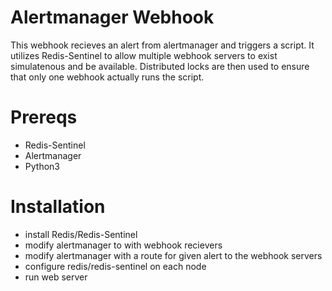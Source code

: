 # Alertmanager Webhook

This webhook recieves an alert from alertmanager and triggers a script. It utilizes Redis-Sentinel to allow multiple webhook servers to exist simulatenous and be available. Distributed locks are then used to ensure that only one webhook actually runs the script. 

# Prereqs 

- Redis-Sentinel 
- Alertmanager 
- Python3

# Installation 

- install Redis/Redis-Sentinel 
- modify alertmanager to with webhook recievers
- modify alertmanager with a route for given alert to the webhook servers
- configure redis/redis-sentinel on each node 
- run web server 

